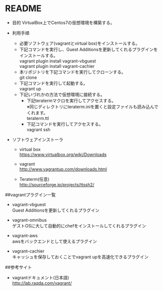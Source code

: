 # README

* 目的
VirtualBox上でCentos7の仮想環境を構築する。

* 利用手順  
  * 必要ソフトウェア(vagrantとvirtual box)をインストールする。  
  * 下記コマンドを実行し、Guest Additionsを更新してくれるプラグインをインストールする。  
  vagrant plugin install vagrant-vbguest  
  vagrant plugin install vagrant-cachier  
  * 本リポジトリを下記コマンドを実行してクローンする。  
  git clone  
  * 下記コマンドを実行して起動する。  
  vagrant up  
  * 下記いづれかの方法で仮想環境に接続する。  
    * 下記teratermマクロを実行してアクセスする。  
    ※同じディレクトリにteraterm.iniを置くと設定ファイルも読み込んでくれます。  
    teraterm.ttl  
    * 下記コマンドを実行してアクセスする。  
    vagrant ssh  



* ソフトウェアインストーラ  

  * virtual box  
  https://www.virtualbox.org/wiki/Downloads  

  * vagrant  
  http://www.vagrantup.com/downloads.html  

  * Teraterm(任意)  
  http://sourceforge.jp/projects/ttssh2/  



##vagrantプラグイン一覧  
* vagrant-vbguest  
Guest Additionsを更新してくれるプラグイン  

* vagrant-omnibus  
ゲストOSに大して自動的にchefをインストールしてくれるプラグイン  

* vagrant-aws  
awsをバックエンドとして使えるプラグイン  

* vagrant-cachier  
キャッシュを保存しておくことでvagrant upを高速化できるプラグイン  



##参考サイト  
* vagrantドキュメント(日本語)  
http://lab.raqda.com/vagrant/  
